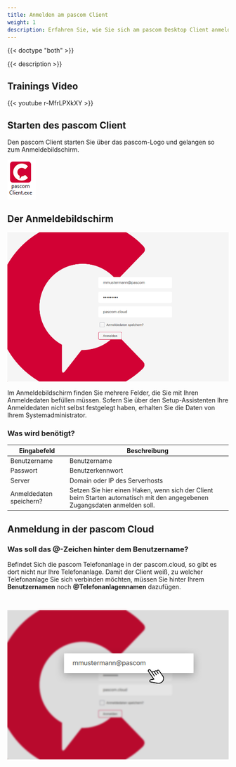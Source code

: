 ```yaml
---
title: Anmelden am pascom Client
weight: 1
description: Erfahren Sie, wie Sie sich am pascom Desktop Client anmelden
---
```


{{< doctype "both" >}}
 
{{< description >}}

## Trainings Video

{{< youtube r-MfrLPXkXY >}} 


## Starten des pascom Client

Den pascom Client starten Sie über das pascom-Logo und gelangen so zum Anmeldebildschirm.

![pascom Client starten](start.PNG)

## Der Anmeldebildschirm

![Anmeldebildschirm](clientlogin.de.png?width=80%)  

Im Anmeldebildschirm finden Sie mehrere Felder, die Sie mit Ihren Anmeldedaten befüllen müssen. Sofern Sie über den Setup-Assistenten Ihre 
Anmeldedaten nicht selbst festgelegt haben, erhalten Sie die Daten von Ihrem Systemadministrator. 

### Was wird benötigt?

|Eingabefeld|Beschreibung|
|---|---|
|Benutzername|Benutzername|
|Passwort|Benutzerkennwort|
|Server|Domain oder IP des Serverhosts|
|Anmeldedaten speichern?|Setzen Sie hier einen Haken, wenn sich der Client beim Starten automatisch mit den angegebenen Zugangsdaten anmelden soll.|

## Anmeldung in der pascom Cloud

### Was soll das @-Zeichen hinter dem Benutzername?

Befindet Sich die pascom Telefonanlage in der pascom.cloud, so gibt es dort nicht nur Ihre Telefonanlage. Damit der Client weiß, zu welcher Telefonanlage Sie
sich verbinden möchten, müssen Sie hinter Ihrem **Benutzernamen** noch **@Telefonanlagennamen** dazufügen.  

</br>

![Anmeldebildschirm Cloud](cloudlogin.de.png?width=80%)  
